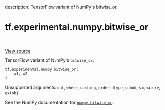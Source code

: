 description: TensorFlow variant of NumPy's bitwise_or.

<div itemscope itemtype="http://developers.google.com/ReferenceObject">
<meta itemprop="name" content="tf.experimental.numpy.bitwise_or" />
<meta itemprop="path" content="Stable" />
</div>

# tf.experimental.numpy.bitwise_or

<!-- Insert buttons and diff -->

<table class="tfo-notebook-buttons tfo-api nocontent" align="left">

</table>

<a target="_blank" class="external" href="/code/stable/tensorflow/python/ops/numpy_ops/np_math_ops.py">View source</a>



TensorFlow variant of NumPy's `bitwise_or`.


<pre class="devsite-click-to-copy prettyprint lang-py tfo-signature-link">
<code>tf.experimental.numpy.bitwise_or(
    x1, x2
)
</code></pre>



<!-- Placeholder for "Used in" -->

Unsupported arguments: `out`, `where`, `casting`, `order`, `dtype`, `subok`, `signature`, `extobj`.

See the NumPy documentation for [`numpy.bitwise_or`](https://numpy.org/doc/stable/reference/generated/numpy.bitwise_or.html).